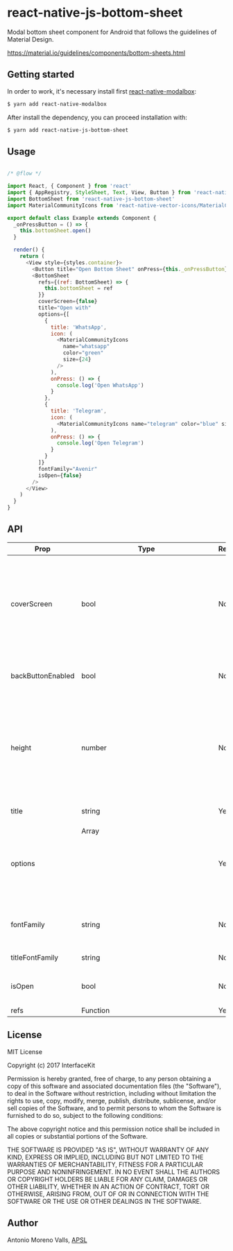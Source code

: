 # react-native-js-bottom-sheet
Modal bottom sheet component for Android that follows the guidelines of Material Design.

https://material.io/guidelines/components/bottom-sheets.html
## Getting started
In order to work, it's necessary install first [react-native-modalbox](https://github.com/maxs15/react-native-modalbox):
```sh
$ yarn add react-native-modalbox
```
After install the dependency, you can proceed installation with:
```sh
$ yarn add react-native-js-bottom-sheet
```
## Usage
```js

/* @flow */

import React, { Component } from 'react'
import { AppRegistry, StyleSheet, Text, View, Button } from 'react-native'
import BottomSheet from 'react-native-js-bottom-sheet'
import MaterialCommunityIcons from 'react-native-vector-icons/MaterialCommunityIcons'

export default class Example extends Component {
  _onPressButton = () => {
    this.bottomSheet.open()
  }

  render() {
    return (
      <View style={styles.container}>
        <Button title="Open Bottom Sheet" onPress={this._onPressButton} />
        <BottomSheet
          refs={(ref: BottomSheet) => {
            this.bottomSheet = ref
          }}
          coverScreen={false}
          title="Open with"
          options={[
            {
              title: 'WhatsApp',
              icon: (
                <MaterialCommunityIcons
                  name="whatsapp"
                  color="green"
                  size={24}
                />
              ),
              onPress: () => {
                console.log('Open WhatsApp')
              }
            },
            {
              title: 'Telegram',
              icon: (
                <MaterialCommunityIcons name="telegram" color="blue" size={24} />
              ),
              onPress: () => {
                console.log('Open Telegram')
              }
            }
          ]}
          fontFamily="Avenir"
          isOpen={false}
        />
      </View>
    )
  }
}
```

## API
| Prop              | Type          | Required | Description                                                                                                              |
|-------------------|---------------|----------|--------------------------------------------------------------------------------------------------------------------------|
| coverScreen       |      bool     |    No    | Will use RN Modal component to cover the entire screen wherever the modal is mounted in the component hierarchy          |
| backButtonEnabled |      bool     |    No    | Close modal when receiving back button event                                                                             |
| height            |     number    |    No    | Height of the container. By default it has no height, due to container grows automatically depending of list of elements |
| title             |     string    |    Yes   | Title displayed in top of list                                                                                           |
| options           | Array<Object> |    Yes   | Array of objects to display options list                                                                                 |
| fontFamily        |     string    |    No    | Used to display values. By default is Roboto                                                                             |
| titleFontFamily   |     string    |    No    | Applied to title                                                                                                         |
| isOpen            |      bool     |    No    | Specifies if bottom sheet is open by default                                                                             |
| refs              |    Function   |    Yes   |                                                                                                                          |

## License
MIT License

Copyright (c) 2017 InterfaceKit

Permission is hereby granted, free of charge, to any person obtaining a copy
of this software and associated documentation files (the "Software"), to deal
in the Software without restriction, including without limitation the rights
to use, copy, modify, merge, publish, distribute, sublicense, and/or sell
copies of the Software, and to permit persons to whom the Software is
furnished to do so, subject to the following conditions:

The above copyright notice and this permission notice shall be included in all
copies or substantial portions of the Software.

THE SOFTWARE IS PROVIDED "AS IS", WITHOUT WARRANTY OF ANY KIND, EXPRESS OR
IMPLIED, INCLUDING BUT NOT LIMITED TO THE WARRANTIES OF MERCHANTABILITY,
FITNESS FOR A PARTICULAR PURPOSE AND NONINFRINGEMENT. IN NO EVENT SHALL THE
AUTHORS OR COPYRIGHT HOLDERS BE LIABLE FOR ANY CLAIM, DAMAGES OR OTHER
LIABILITY, WHETHER IN AN ACTION OF CONTRACT, TORT OR OTHERWISE, ARISING FROM,
OUT OF OR IN CONNECTION WITH THE SOFTWARE OR THE USE OR OTHER DEALINGS IN THE
SOFTWARE.

## Author
Antonio Moreno Valls, [APSL](https://www.apsl.net)
